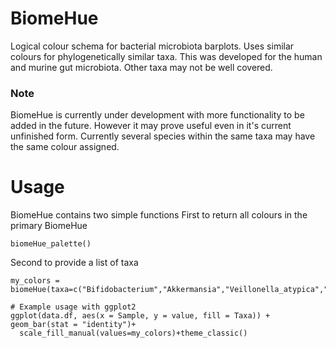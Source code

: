 # BiomeHue
Logical colour schema for bacterial microbiota barplots. Uses similar colours for phylogenetically similar taxa. This was developed for the human and murine gut microbiota. Other taxa may not be well covered. 

### Note 
BiomeHue is currently under development with more functionality to be added in the future. However it may prove useful even in it's current unfinished form. Currently several species within the same taxa may have the same colour assigned.  

# Usage
BiomeHue contains two simple functions
First to return all colours in the primary BiomeHue 

```{r example}
biomeHue_palette()
```

Second to provide a list of taxa

```{r example}
my_colors = biomeHue(taxa=c("Bifidobacterium","Akkermansia","Veillonella_atypica","Muribaculaceae"))

# Example usage with ggplot2
ggplot(data.df, aes(x = Sample, y = value, fill = Taxa)) + geom_bar(stat = "identity")+
  scale_fill_manual(values=my_colors)+theme_classic()
```
